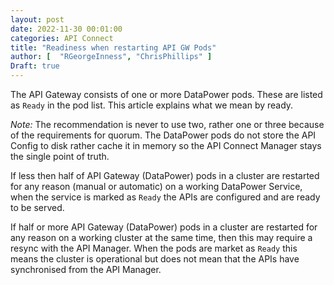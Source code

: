 ```yaml
---
layout: post
date: 2022-11-30 00:01:00
categories: API Connect
title: "Readiness when restarting API GW Pods"
author: [  "RGeorgeInness", "ChrisPhillips" ]
Draft: true
---
```


The API Gateway consists of one or more DataPower pods. These are listed as `Ready` in the pod list. This article explains what we mean by ready.

<!--more-->

*Note:* The recommendation is never to use two, rather one or three because of the requirements for quorum. The DataPower pods do not store the API Config to disk rather cache it in memory so the API Connect Manager stays the single point of truth.


If less then half of API Gateway (DataPower) pods in a cluster are restarted for any reason (manual or automatic) on a working DataPower Service, when the service is marked as `Ready` the APIs are configured and are ready to be served.

If half or more API Gateway (DataPower) pods in a cluster are restarted for any reason on a working cluster at the same time, then this may require a resync with the API Manager. When the pods are market as `Ready` this means the cluster is operational but does not mean that the APIs have synchronised from the API Manager.
